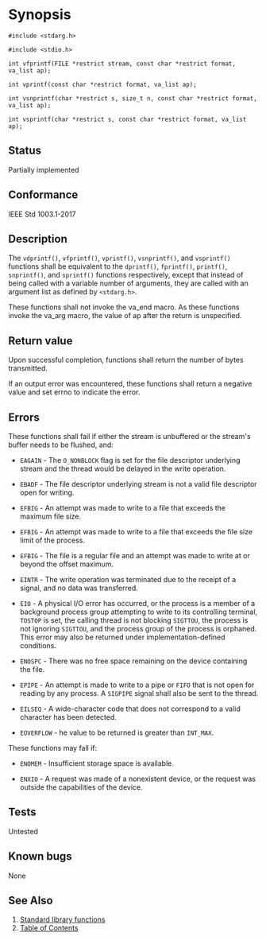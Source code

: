 <!-- Documentation template to fill -->
# Synopsis 

`#include <stdarg.h>`</br>

`#include <stdio.h>`</br>

`int vfprintf(FILE *restrict stream, const char *restrict format, va_list ap);`</br>

`int vprintf(const char *restrict format, va_list ap);`</br>

`int vsnprintf(char *restrict s, size_t n, const char *restrict format, va_list ap);`</br>

`int vsprintf(char *restrict s, const char *restrict format, va_list ap);`</br>

## Status

Partially implemented

## Conformance

IEEE Std 1003.1-2017 

<!-- #MUST_BE: update description from opengroup AND READ IT and check if it matches  -->
## Description 
 
The `vdprintf()`, `vfprintf()`, `vprintf()`, `vsnprintf()`, and `vsprintf()` functions shall be equivalent to the `dprintf()`, `fprintf()`, `printf()`, `snprintf()`, and `sprintf()` functions respectively, except that instead of being called with a variable number of arguments, they are called with an argument list as defined by `<stdarg.h>`.

These functions shall not invoke the va_end macro. As these functions invoke the va_arg macro, the value of ap after the return is unspecified.

## Return value

Upon successful completion, functions shall return the number of bytes transmitted.

If an output error was encountered, these functions shall return a negative value and set errno to indicate the error.

## Errors

These functions shall fail if either the stream is unbuffered or the stream's buffer needs to be flushed, and:

* `EAGAIN` - The `O_NONBLOCK` flag is set for the file descriptor underlying stream and the thread would be delayed in the write operation.

* `EBADF` - The file descriptor underlying stream is not a valid file descriptor open for writing.

* `EFBIG` - An attempt was made to write to a file that exceeds the maximum file size.

* `EFBIG` - An attempt was made to write to a file that exceeds the file size limit of the process.

* `EFBIG` - The file is a regular file and an attempt was made to write at or beyond the offset maximum.

* `EINTR` - The write operation was terminated due to the receipt of a signal, and no data was transferred.

* `EIO` - A physical I/O error has occurred, or the process is a member of a background process group attempting to write to its controlling terminal, `TOSTOP` is set, the calling thread is not blocking `SIGTTOU`, the process is not ignoring `SIGTTOU`, and the process group of the process is orphaned. This error may also be returned under implementation-defined conditions.

* `ENOSPC` - There was no free space remaining on the device containing the file.

* `EPIPE` - An attempt is made to write to a pipe or `FIFO` that is not open for reading by any process. A `SIGPIPE` signal shall also be sent to 
the thread. 

* `EILSEQ` - A wide-character code that does not correspond to a valid character has been detected.

* `EOVERFLOW` - he value to be returned is greater than `INT_MAX`. 


These functions may fall if:

 * `ENOMEM` - Insufficient storage space is available. 

 * `ENXIO` - A request was made of a nonexistent device, or the request was outside the capabilities of the device.

<!-- #MUST_BE: function by default shall be untested, when tested there should be a link to test location and test command for ia32 test runner  -->
## Tests

Untested 

<!-- #MUST_BE: check for pending issues in  -->
## Known bugs 

None

## See Also

1. [Standard library functions](../README.md)
2. [Table of Contents](../../../README.md)